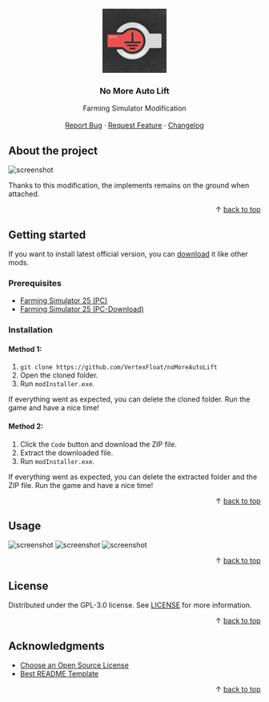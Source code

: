 <div id="top"></div>
<br/>
<div align="center">
  <a href="https://github.com/VertexFloat/noMoreAutoLift">
    <img src="screenshots/icon.png" alt="Logo" width="128" height="128">
  </a>
  <h3>No More Auto Lift</h3>
  <p>
    Farming Simulator Modification
    <br/>
    <br/>
    <a href="https://github.com/VertexFloat/noMoreAutoLift/issues">Report Bug</a>
    ·
    <a href="https://github.com/VertexFloat/noMoreAutoLift/issues">Request Feature</a>
    ·
    <a href="https://github.com/VertexFloat/noMoreAutoLift/blob/main/CHANGELOG.md">Changelog</a>
  </p>
</div>

## About the project

<img src="screenshots/screenshot (1).png" alt="screenshot">

Thanks to this modification, the implements remains on the ground when attached.

<p align="right">&#x2191 <a href="#top">back to top</a></p>

## Getting started

If you want to install latest official version, you can [download](https://www.farming-simulator.com/mod.php?mod_id=303952) it like other mods.
<br/>

### Prerequisites

- [Farming Simulator 25 (PC)](https://www.farming-simulator.com/buy-now.php?platform=pc&code=VertexFloat)
- [Farming Simulator 25 (PC-Download)](https://www.farming-simulator.com/buy-now.php?platform=pcdigital&code=VertexFloat)

### Installation

#### Method 1:

1. `git clone https://github.com/VertexFloat/noMoreAutoLift`
2. Open the cloned folder.
3. Run `modInstaller.exe`.

If everything went as expected, you can delete the cloned folder. Run the game and have a nice time!

#### Method 2:

1. Click the `Code` button and download the ZIP file.
2. Extract the downloaded file.
3. Run `modInstaller.exe`.

If everything went as expected, you can delete the extracted folder and the ZIP file. Run the game and have a nice time!

<p align="right">&#x2191 <a href="#top">back to top</a></p>

## Usage

<img src="screenshots/screenshot (2).png" alt="screenshot">
<img src="screenshots/screenshot (3).png" alt="screenshot">
<img src="screenshots/screenshot (4).png" alt="screenshot">

<p align="right">&#x2191 <a href="#top">back to top</a></p>

## License

Distributed under the GPL-3.0 license. See [LICENSE](https://github.com/VertexFloat/noMoreAutoLift/blob/main/LICENSE) for more information.

<p align="right">&#x2191 <a href="#top">back to top</a></p>

## Acknowledgments

- [Choose an Open Source License](https://choosealicense.com)
- [Best README Template](https://github.com/othneildrew/Best-README-Template)

<p align="right">&#x2191 <a href="#top">back to top</a></p>